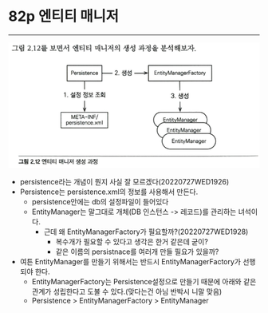 # 82p 엔티티 매니저

---

![ch2_82p_entity_manager_creating_process](./img/ch2_82p_entity_manager_creating_process.png)
* persistence라는 개념이 뭔지 사실 잘 모르겠다(20220727WED1926)
* Persistence는 persistence.xml의 정보를 사용해서 만든다.
    * persistence안에는 db의 설정파일이 들어있다
    * EntityManager는 말그대로 개체(DB 인스턴스 -> 레코드)를 관리하는 녀석이다.
        * 근데 왜 EntityManagerFactory가 필요할까?(20220727WED1928)
            * 복수개가 필요할 수 있다고 생각은 한거 같은데 굳이?
            * 같은 이름의 persistnace를 여러개 만들 필요가 있을까?
* 여튼 EntityManager를 만들기 위해서는 반드시 EntityManagerFactory가 선행되야 한다.
    * EntityManagerFactory는 Persistence설정으로 만들기 때문에 아래와 같은 관계가 성립한다고 도불 수 있다.(맞다는건 아님 반박시 니말 맞음)
    * Persistence > EntityManagerFactory > EntityManager

